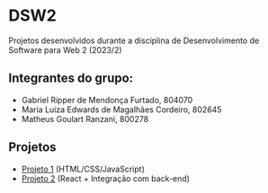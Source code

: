 # DSW2
Projetos desenvolvidos durante a disciplina de Desenvolvimento de Software para Web 2 (2023/2)

## Integrantes do grupo:
- Gabriel Ripper de Mendonça Furtado, 804070
- Maria Luiza Edwards de Magalhães Cordeiro, 802645
- Matheus Goulart Ranzani, 800278

## Projetos
- [Projeto 1](https://github.com/matheusranzani/DSW2/tree/main/projeto1) (HTML/CSS/JavaScript)
- [Projeto 2](https://github.com/matheusranzani/DSW2/tree/main/projeto2) (React + Integração com back-end)
